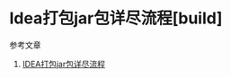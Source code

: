 # Idea打包jar包详尽流程[build]

参考文章

1. [IDEA打包jar包详尽流程](https://blog.csdn.net/weixin_42089175/article/details/89113271)

